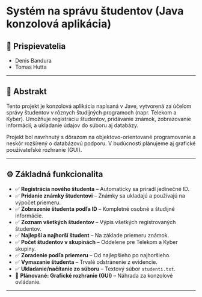 # Systém na správu študentov (Java konzolová aplikácia)

## 👥 Prispievatelia

- Denis Bandura
- Tomas Hutta

---

## 📄 Abstrakt

Tento projekt je konzolová aplikácia napísaná v Jave, vytvorená za účelom správy študentov v rôznych študijných programoch (napr. Telekom a Kyber). Umožňuje registráciu študentov, pridávanie známok, zobrazovanie informácií, a ukladanie údajov do súboru aj databázy.

Projekt bol navrhnutý s dôrazom na objektovo-orientované programovanie a neskôr rozšírený o databázovú podporu. V budúcnosti plánujeme aj grafické používateľské rozhranie (GUI).

---

## ⚙️ Základná funkcionalita

- ✅ **Registrácia nového študenta** – Automaticky sa priradí jedinečné ID.
- ✅ **Pridanie známky študentovi** – Známky sa ukladajú a používajú na výpočet priemeru.
- ✅ **Zobrazenie študenta podľa ID** – Kompletné osobné a študijné informácie.
- ✅ **Zoznam všetkých študentov** – Výpis všetkých registrovaných študentov.
- ✅ **Najlepší a najhorší študent** – Na základe priemeru známok.
- ✅ **Počet študentov v skupinách** – Oddelene pre Telekom a Kyber skupiny.
- ✅ **Zoradenie podľa priemeru** – Od najlepšieho po najhoršieho.
- ✅ **Vymazanie študenta** – Trvalé odstránenie z evidencie.
- ✅ **Ukladanie/načítanie zo súboru** – Textový súbor `studenti.txt`.
- 🔄 **Plánované: Grafické rozhranie (GUI)** – Náhrada za konzolové ovládanie.

---


